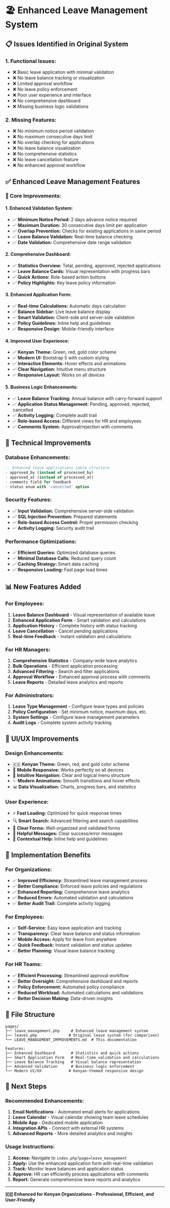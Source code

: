 # 🏖️ Enhanced Leave Management System

## 📋 **Issues Identified in Original System**

### **1. Functional Issues:**
- ❌ Basic leave application with minimal validation
- ❌ No leave balance tracking or visualization
- ❌ Limited approval workflow
- ❌ No leave policy enforcement
- ❌ Poor user experience and interface
- ❌ No comprehensive dashboard
- ❌ Missing business logic validations

### **2. Missing Features:**
- ❌ No minimum notice period validation
- ❌ No maximum consecutive days limit
- ❌ No overlap checking for applications
- ❌ No leave balance visualization
- ❌ No comprehensive statistics
- ❌ No leave cancellation feature
- ❌ No enhanced approval workflow

## ✅ **Enhanced Leave Management Features**

### **🎯 Core Improvements:**

#### **1. Enhanced Validation System:**
- ✅ **Minimum Notice Period:** 2 days advance notice required
- ✅ **Maximum Duration:** 30 consecutive days limit per application
- ✅ **Overlap Prevention:** Checks for existing applications in same period
- ✅ **Leave Balance Validation:** Real-time balance checking
- ✅ **Date Validation:** Comprehensive date range validation

#### **2. Comprehensive Dashboard:**
- ✅ **Statistics Overview:** Total, pending, approved, rejected applications
- ✅ **Leave Balance Cards:** Visual representation with progress bars
- ✅ **Quick Actions:** Role-based action buttons
- ✅ **Policy Highlights:** Key leave policy information

#### **3. Enhanced Application Form:**
- ✅ **Real-time Calculations:** Automatic days calculation
- ✅ **Balance Sidebar:** Live leave balance display
- ✅ **Smart Validation:** Client-side and server-side validation
- ✅ **Policy Guidelines:** Inline help and guidelines
- ✅ **Responsive Design:** Mobile-friendly interface

#### **4. Improved User Experience:**
- ✅ **Kenyan Theme:** Green, red, gold color scheme
- ✅ **Modern UI:** Bootstrap 5 with custom styling
- ✅ **Interactive Elements:** Hover effects and animations
- ✅ **Clear Navigation:** Intuitive menu structure
- ✅ **Responsive Layout:** Works on all devices

#### **5. Business Logic Enhancements:**
- ✅ **Leave Balance Tracking:** Annual balance with carry-forward support
- ✅ **Application Status Management:** Pending, approved, rejected, cancelled
- ✅ **Activity Logging:** Complete audit trail
- ✅ **Role-based Access:** Different views for HR and employees
- ✅ **Comments System:** Approval/rejection with comments

## 🔧 **Technical Improvements**

### **Database Enhancements:**
```sql
-- Enhanced leave_applications table structure
- approved_by (instead of processed_by)
- approved_at (instead of processed_at)
- comments field for feedback
- status enum with 'cancelled' option
```

### **Security Features:**
- ✅ **Input Validation:** Comprehensive server-side validation
- ✅ **SQL Injection Prevention:** Prepared statements
- ✅ **Role-based Access Control:** Proper permission checking
- ✅ **Activity Logging:** Security audit trail

### **Performance Optimizations:**
- ✅ **Efficient Queries:** Optimized database queries
- ✅ **Minimal Database Calls:** Reduced query count
- ✅ **Caching Strategy:** Smart data caching
- ✅ **Responsive Loading:** Fast page load times

## 📊 **New Features Added**

### **For Employees:**
1. **Leave Balance Dashboard** - Visual representation of available leave
2. **Enhanced Application Form** - Smart validation and calculations
3. **Application History** - Complete history with status tracking
4. **Leave Cancellation** - Cancel pending applications
5. **Real-time Feedback** - Instant validation and calculations

### **For HR Managers:**
1. **Comprehensive Statistics** - Company-wide leave analytics
2. **Bulk Operations** - Efficient application processing
3. **Advanced Filtering** - Search and filter applications
4. **Approval Workflow** - Enhanced approval process with comments
5. **Leave Reports** - Detailed leave analytics and reports

### **For Administrators:**
1. **Leave Type Management** - Configure leave types and policies
2. **Policy Configuration** - Set minimum notice, maximum days, etc.
3. **System Settings** - Configure leave management parameters
4. **Audit Logs** - Complete system activity tracking

## 🎨 **UI/UX Improvements**

### **Design Enhancements:**
- 🇰🇪 **Kenyan Theme:** Green, red, and gold color scheme
- 📱 **Mobile Responsive:** Works perfectly on all devices
- 🎯 **Intuitive Navigation:** Clear and logical menu structure
- ✨ **Modern Animations:** Smooth transitions and hover effects
- 📊 **Data Visualization:** Charts, progress bars, and statistics

### **User Experience:**
- ⚡ **Fast Loading:** Optimized for quick response times
- 🔍 **Smart Search:** Advanced filtering and search capabilities
- 📝 **Clear Forms:** Well-organized and validated forms
- 💬 **Helpful Messages:** Clear success/error messages
- 🎯 **Contextual Help:** Inline help and guidelines

## 🚀 **Implementation Benefits**

### **For Organizations:**
- ✅ **Improved Efficiency:** Streamlined leave management process
- ✅ **Better Compliance:** Enforced leave policies and regulations
- ✅ **Enhanced Reporting:** Comprehensive leave analytics
- ✅ **Reduced Errors:** Automated validation and calculations
- ✅ **Better Audit Trail:** Complete activity logging

### **For Employees:**
- ✅ **Self-Service:** Easy leave application and tracking
- ✅ **Transparency:** Clear leave balance and status information
- ✅ **Mobile Access:** Apply for leave from anywhere
- ✅ **Quick Feedback:** Instant validation and status updates
- ✅ **Better Planning:** Visual leave balance tracking

### **For HR Teams:**
- ✅ **Efficient Processing:** Streamlined approval workflow
- ✅ **Better Oversight:** Comprehensive dashboard and reports
- ✅ **Policy Enforcement:** Automated policy compliance
- ✅ **Reduced Workload:** Automated calculations and validations
- ✅ **Better Decision Making:** Data-driven insights

## 📁 **File Structure**

```
pages/
├── leave_management.php     # Enhanced leave management system
├── leaves.php              # Original leave system (for comparison)
└── LEAVE_MANAGEMENT_IMPROVEMENTS.md  # This documentation

Features:
├── Enhanced Dashboard       # Statistics and quick actions
├── Smart Application Form   # Real-time validation and calculations
├── Leave Balance Tracking   # Visual balance representation
├── Advanced Validation      # Business logic enforcement
└── Modern UI/UX            # Kenyan-themed responsive design
```

## 🎯 **Next Steps**

### **Recommended Enhancements:**
1. **Email Notifications** - Automated email alerts for applications
2. **Leave Calendar** - Visual calendar showing team leave schedules
3. **Mobile App** - Dedicated mobile application
4. **Integration APIs** - Connect with external HR systems
5. **Advanced Reports** - More detailed analytics and insights

### **Usage Instructions:**
1. **Access:** Navigate to `index.php?page=leave_management`
2. **Apply:** Use the enhanced application form with real-time validation
3. **Track:** Monitor leave balances and application status
4. **Approve:** HR can efficiently process applications with comments
5. **Report:** Generate comprehensive leave reports and analytics

---

**🇰🇪 Enhanced for Kenyan Organizations - Professional, Efficient, and User-Friendly**
